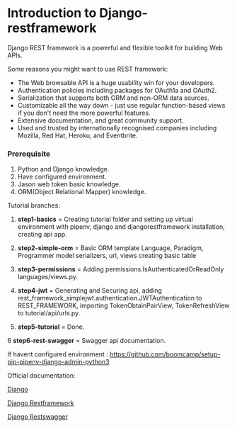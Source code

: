 # Introduction to Django-restframework

Django REST framework is a powerful and flexible toolkit for building Web APIs.

Some reasons you might want to use REST framework:

- The Web browsable API is a huge usability win for your developers.
- Authentication policies including packages for OAuth1a and OAuth2.
- Serialization that supports both ORM and non-ORM data sources.
- Customizable all the way down - just use regular function-based views if you don't need the more powerful features.
- Extensive documentation, and great community support.
- Used and trusted by internationally recognised companies including Mozilla, Red Hat, Heroku, and Eventbrite.

### Prerequisite

1. Python and Django knowledge.
2. Have configured environment.
3. Jason web token basic knowledge.
4. ORM(Object Relational Mapper) knowledge.

Tutorial branches:


1. **step1-basics** = Creating tutorial folder and setting up virtual environment with pipenv, django and djangorestframework installation, creating api app.

2. **step2-simple-orm** = Basic ORM template Language, Paradigm, Programmer model serializers, url, views creating basic table

3. **step3-permissions** = Adding permissions.IsAuthenticatedOrReadOnly languages/views.py.

4. **step4-jwt** = Generating and Securing api, adding rest_framework_simplejwt.authentication.JWTAuthentication to REST_FRAMEWORK, importing TokenObtainPairView, TokenRefreshView to tutorial/api/urls.py.

5. **step5-tutorial** = Done.

6 **step6-rest-swagger** = Swagger api documentation.


If havent configured environment : https://github.com/boomcamp/setup-pip-pipenv-django-admin-python3

Official documentation:

[Django](https://www.djangoproject.com/)

[Django Restframework](https://www.django-rest-framework.org/)

[Django Restswagger](https://django-rest-swagger.readthedocs.io/en/latest/)

